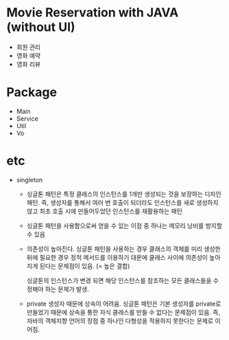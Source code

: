 # Movie Reservation with JAVA (without UI)

- 회원 관리
- 영화 예약
- 영화 리뷰

# Package

- Main
- Service
- Util
- Vo

# etc

- singleton

  - 싱글톤 패턴은 특정 클래스의 인스턴스를 1개만 생성되는 것을 보장하는 디자인 패턴. 즉, 생성자를 통해서 여러 번 호출이 되더라도 인스턴스를 새로 생성하지 않고 최초 호출 시에 만들어두었던 인스턴스를 재활용하는 패턴

  - 싱글톤 패턴을 사용함으로써 얻을 수 있는 이점 중 하나는 메모리 낭비를 방지할 수 있음

  - 의존성이 높아진다.
    싱글톤 패턴을 사용하는 경우 클래스의 객체를 미리 생성한 뒤에 필요한 경우 정적 메서드를 이용하기 대문에 클래스 사이에 의존성이 높아지게 된다는 문제점이 있음. (= 높은 결합)

    싱글톤의 인스턴스가 변경 되면 해당 인스턴스를 참조하는 모든 클래스들을 수정해야 하는 문제가 발생.

  - private 생성자 때문에 상속이 어려움.
    싱글톤 패턴은 기본 생성자를 private로 만들었기 때문에 상속을 통한 자식 클래스를 만들 수 없다는 문제점이 있음. 즉, 자바의 객체지향 언어의 장점 중 하나인 다형성을 적용하지 못한다는 문제로 이어짐.
